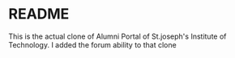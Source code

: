 # README

This is the actual clone of Alumni Portal of St.joseph's Institute of Technology.
I added the forum ability to that clone
